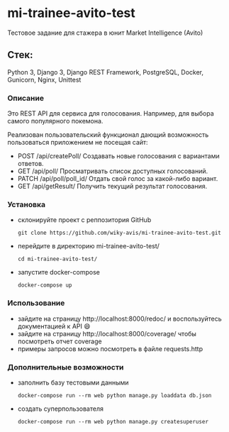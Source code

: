 # mi-trainee-avito-test
Тестовое задание для стажера в юнит Market Intelligence (Avito)

## Стек: 
Python 3, Django 3, Django REST Framework, PostgreSQL, Docker, Gunicorn, Nginx, Unittest

### Описание
Это REST API для сервиса для голосования. Например, для выбора самого популярного покемона.

Реализован пользовательский функционал дающий возможность пользоваться приложением не посещая сайт:
*	POST /api/createPoll/ Создавать новые голосования с вариантами ответов.
*	GET /api/poll/ Просматривать список доступных голосований.
*	PATCH /api/poll/poll_id/ Отдать свой голос за какой-либо вариант.
*	GET /api/getResult/ Получить текущий результат голосования.

### Установка
- склонируйте проект с реппозитория GitHub
    ```
    git clone https://github.com/wiky-avis/mi-trainee-avito-test.git
    ```
- перейдите в директорию mi-trainee-avito-test/
    ```
    cd mi-trainee-avito-test/
    ```
- запустите docker-compose
    ```
    docker-compose up
    ```

### Использование
- зайдите на страницу http://localhost:8000/redoc/ 
и воспользуйтесь документацией к API :smile:
- зайдите на страницу http://localhost:8000/coverage/ 
чтобы посмотреть отчет coverage
- примеры запросов можно посмотреть в файле requests.http

### Дополнительные возможности
- заполнить базу тестовыми данными
    ```
    docker-compose run --rm web python manage.py loaddata db.json
    ```
- создать суперпользователя
    ```
    docker-compose run --rm web python manage.py createsuperuser
    ```
